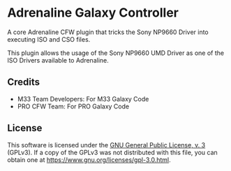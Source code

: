 # Adrenaline Galaxy Controller

A core Adrenaline CFW plugin that tricks the Sony NP9660 Driver into executing ISO and CSO files.

This plugin allows the usage of the Sony NP9660 UMD Driver as one of the ISO Drivers available to Adrenaline.

## Credits

 - M33 Team Developers: For M33 Galaxy Code
 - PRO CFW Team: For PRO Galaxy Code

## License

This software is licensed under the [GNU General Public License, v. 3](./../LICENSE)
(GPLv3). If a copy of the GPLv3 was not distributed with this file, you can obtain
one at https://www.gnu.org/licenses/gpl-3.0.html.